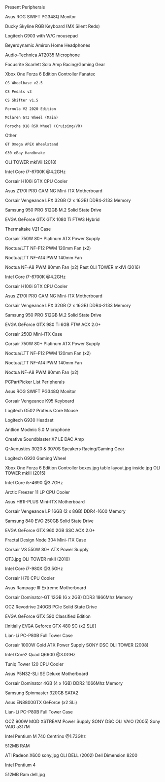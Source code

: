Present
Peripherals

Asus ROG SWIFT PG348Q Monitor

Ducky Skyline RGB Keyboard (MX Silent Reds)

Logitech G903 with W/C mousepad

Beyerdynamic Amiron Home Headphones

Audio-Technica AT2035 Microphone

Focusrite Scarlett Solo Amp
Racing/Gaming Gear

Xbox One Forza 6 Edition Controller
Fanatec

    CS Wheelbase v2.5

    CS Pedals v3

    CS Shifter v1.5

    Formula V2 2020 Edition

    Mclaren GT3 Wheel (Main)

    Porsche 918 RSR Wheel (Cruising/VR)

Other

    GT Omega APEX Wheelstand

    €30 eBay Handbrake

OLI TOWER mkIVii (2018)

Intel Core i7-6700K @4.2GHz

Corsair H100i GTX CPU Cooler

Asus Z170I PRO GAMING Mini-ITX Motherboard

Corsair Vengeance LPX 32GB (2 x 16GB) DDR4-2133 Memory

Samsung 950 PRO 512GB M.2 Solid State Drive

EVGA GeForce GTX GTX 1080 Ti FTW3 Hybrid

Thermaltake V21 Case

Corsair 750W 80+ Platinum ATX Power Supply

Noctua/LTT NF-F12 PWM 120mm Fan (x2)

Noctua/LTT NF-A14 PWM 140mm Fan

Noctua NF-A8 PWM 80mm Fan (x2)
Past
OLI TOWER mkIVi (2016)

Intel Core i7-6700K @4.2GHz

Corsair H100i GTX CPU Cooler

Asus Z170I PRO GAMING Mini-ITX Motherboard

Corsair Vengeance LPX 32GB (2 x 16GB) DDR4-2133 Memory

Samsung 950 PRO 512GB M.2 Solid State Drive

EVGA GeForce GTX 980 Ti 6GB FTW ACX 2.0+

Corsair 250D Mini-ITX Case

Corsair 750W 80+ Platinum ATX Power Supply

Noctua/LTT NF-F12 PWM 120mm Fan (x2)

Noctua/LTT NF-A14 PWM 140mm Fan

Noctua NF-A8 PWM 80mm Fan (x2)

PCPartPicker List
Peripherals

Asus ROG SWIFT PG348Q Monitor

Corsair Vengeance K95 Keyboard

Logitech G502 Proteus Core Mouse

Logitech G930 Headset

Antlion Modmic 5.0 Microphone

Creative Soundblaster X7 LE DAC Amp

Q-Acoustics 3020 & 3070S Speakers
Racing/Gaming Gear

Logitech G920 Gaming Wheel

Xbox One Forza 6 Edition Controller
boxes.jpg
table layout.jpg
inside.jpg
OLI TOWER mkIII (2015)

Intel Core i5-4690 @3.7GHz

Arctic Freezer 11 LP CPU Cooler

Asus H81I-PLUS Mini-ITX Motherboard

Corsair Vengeance LP 16GB (2 x 8GB) DDR4-1600 Memory

Samsung 840 EVO 250GB Solid State Drive

EVGA GeForce GTX 960 2GB SSC ACX 2.0+

Fractal Design Node 304 Mini-ITX Case

Corsair VS 550W 80+ ATX Power Supply

 
OT3.jpg
OLI TOWER mkII (2010)

Intel Core i7-980X @3.5GHz

Corsair H70 CPU Cooler

Asus Rampage III Extreme Motherboard

Corsair Dominator-GT 12GB (6 x 2GB) DDR3 1866Mhz Memory

OCZ Revodrive 240GB PCIe Solid State Drive

EVGA GeForce GTX 590 Classified Edition

[Initially EVGA Geforce GTX 480 SC (x2 SLi)]

Lian-Li PC-P80B Full Tower Case

Corsair 1000W Gold ATX Power Supply
SONY DSC
OLI TOWER (2008)

Intel Core2 Quad Q6600 @3.0GHz

Tuniq Tower 120 CPU Cooler

Asus P5N32-SLi SE Deluxe Motherboard

Corsair Dominator 4GB (4 x 1GB) DDR2 1066Mhz Memory

Samsung Spinmaster 320GB SATA2

Asus EN8800GTX GeForce (x2 SLi)

Lian-Li PC-P80B Full Tower Case

OCZ 900W MOD XSTREAM Power Supply
SONY DSC
OLI VAIO (2005)
Sony VAIO a317M

Intel Pentium M 740 Centrino @1.73Ghz

512MB RAM

ATI Radeon X600
sony.jpg
OLI DELL (2002)
Dell Dimension 8200

Intel Pentium 4

512MB Ram
dell.jpg

